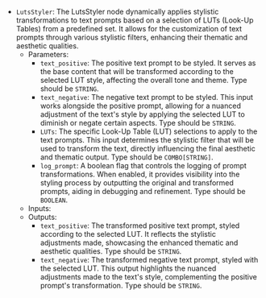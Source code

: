 - `LutsStyler`: The LutsStyler node dynamically applies stylistic transformations to text prompts based on a selection of LUTs (Look-Up Tables) from a predefined set. It allows for the customization of text prompts through various stylistic filters, enhancing their thematic and aesthetic qualities.
    - Parameters:
        - `text_positive`: The positive text prompt to be styled. It serves as the base content that will be transformed according to the selected LUT style, affecting the overall tone and theme. Type should be `STRING`.
        - `text_negative`: The negative text prompt to be styled. This input works alongside the positive prompt, allowing for a nuanced adjustment of the text's style by applying the selected LUT to diminish or negate certain aspects. Type should be `STRING`.
        - `LUTs`: The specific Look-Up Table (LUT) selections to apply to the text prompts. This input determines the stylistic filter that will be used to transform the text, directly influencing the final aesthetic and thematic output. Type should be `COMBO[STRING]`.
        - `log_prompt`: A boolean flag that controls the logging of prompt transformations. When enabled, it provides visibility into the styling process by outputting the original and transformed prompts, aiding in debugging and refinement. Type should be `BOOLEAN`.
    - Inputs:
    - Outputs:
        - `text_positive`: The transformed positive text prompt, styled according to the selected LUT. It reflects the stylistic adjustments made, showcasing the enhanced thematic and aesthetic qualities. Type should be `STRING`.
        - `text_negative`: The transformed negative text prompt, styled with the selected LUT. This output highlights the nuanced adjustments made to the text's style, complementing the positive prompt's transformation. Type should be `STRING`.
